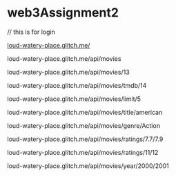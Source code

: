 # web3Assignment2

// this is for login

[loud-watery-place.glitch.me/](https://loud-watery-place.glitch.me/)

loud-watery-place.glitch.me/api/movies 

loud-watery-place.glitch.me/api/movies/13 

loud-watery-place.glitch.me/api/movies/tmdb/14 

loud-watery-place.glitch.me/api/movies/limit/5

loud-watery-place.glitch.me/api/movies/title/american

loud-watery-place.glitch.me/api/movies/genre/Action

loud-watery-place.glitch.me/api/movies/ratings/7.7/7.9

loud-watery-place.glitch.me/api/movies/ratings/11/12

loud-watery-place.glitch.me/api/movies/year/2000/2001





